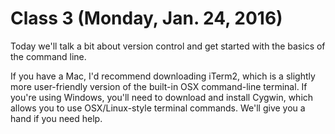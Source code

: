 # Class 3 (Monday, Jan. 24, 2016)

Today we'll talk a bit about version control and get started with the basics of the command line.

If you have a Mac, I'd recommend downloading iTerm2, which is a slightly more user-friendly version of the built-in OSX command-line terminal. If you're using Windows, you'll need to download and install Cygwin, which allows you to use OSX/Linux-style terminal commands. We'll give you a hand if you need help.
